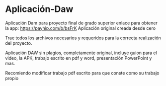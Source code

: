 # Aplicación-Daw
Aplicación Dam para proyecto final de grado superior
enlace para obtener la app: https://payhip.com/b/bsFrK
Aplicación original creada desde cero

Trae todos los archivos necesarios y requeridos para la correcta realización del proyecto.

Aplicación DAW sin plagios, completamente original, incluye guion para el video, la APK, trabajo escrito en pdf y word, presentación PowerPoint y mas.

Recomiendo modificar trabajo pdf escrito para que conste como su trabajo propio
